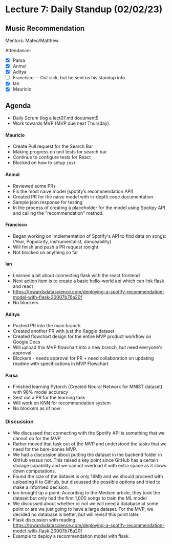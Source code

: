 # Lecture 7: Daily Standup (02/02/23)

## Music Recommendation

Mentors: Mateo/Matthew

Attendance:

- [x] Parsa
- [x] Anmol
- [x] Aditya
- [ ] Francisco -- Out sick, but he sent us his standup info
- [x] Ian
- [x] Mauricio

## Agenda

- Daily Scrum (log a lect07.md document!)
- Work towards MVP (MVP due next Thursday).

#### Mauricio

- Create Pull request for the Search Bar
- Making progress on unit tests for search bar
- Continue to configure tests for React
- Blocked on how to setup `jest`

#### Anmol

- Reviewed some PRs
- Fix the most naive model (spotify’s recommendation API)
- Created PR for the naive model with in-depth code documentation
- Sample json response for testing
- In the process of creating a placeholder for the model using Spotipy API and calling the "recommendation" method.

#### Francisco

- Began working on implementation of Spotify's API to find data on songs: (Year, Popularity, instrumentalist, danceability)
- Will finish and push a PR request tonight
- Not blocked on anything so far

#### Ian

- Learned a bit about connecting flask with the react frontend
- Next action item is to create a basic hello-world api which can link flask and react
- https://towardsdatascience.com/deploying-a-spotify-recommendation-model-with-flask-20007b76a20f
- No blockers

#### Aditya

- Pushed PR into the main branch.
- Created another PR with just the Kaggle dataset
- Created flowchart design for the entire MVP product workflow on Google Docs
- Will upload this MVP flowchart into a new branch, but need everyone's approval
- Blockers - needs approval for PR + need collaboration on updating readme with specifications in MVP Flowchart.

#### Parsa

- Finished learning Pytorch (Created Neural Network for MNIST dataset) with 98% model accuracy
- Sent out a PR for the learning task
- Will work on KNN for recommendation system
- No blockers as of now

### Discussion

- We discussed that connecting with the Spotify API is something that we cannot do for the MVP
- Rather moved that task out of the MVP and understood the tasks that we need for the bare-bones MVP.
- We had a discussion about putting the dataset in the backend folder in GitHub versus not. This raised a key point since GitHub has a certain storage capability and we cannot overload it with extra space as it slows down computations.
- Found the size of the dataset is only 16Mb and we should proceed with uploading it to GitHub, but discussed the possible options and tried to make a informed decision.
- Ian brought up a point: According to the Medium article, they took the dataset but only had the first 1,000 songs to train the ML model
- We discussed about whether or not we will need a database at some point or are we just going to have a large dataset. For the MVP, we decided no database is better, but will revisit this point later.
- Flask discussion with reading: https://towardsdatascience.com/deploying-a-spotify-recommendation-model-with-flask-20007b76a20f
- Example to deploy a recommendation model with flask.
